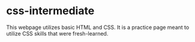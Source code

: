 # css-intermediate

This webpage utilizes basic HTML and CSS.
It is a practice page meant to utilize CSS skills that were fresh-learned. 
